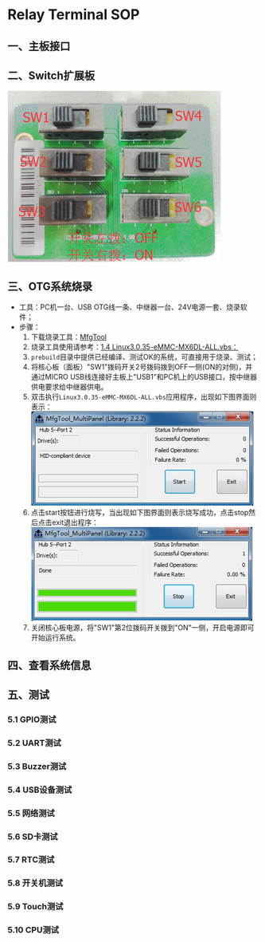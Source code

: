 # Relay Terminal SOP

## 一、主板接口

## 二、Switch扩展板

![switch.png](image/switch.png)

## 三、OTG系统烧录
* 工具：PC机一台、USB OTG线一条、中继器一台、24V电源一套、烧录软件；
* 步骤：
  1. 下载烧录工具：[MfgTool](https://github.com/ZengjfOS/MfgToolA51)
  2. 烧录工具使用请参考：[1.4 Linux3.0.35-eMMC-MX6DL-ALL.vbs：](https://github.com/ZengjfOS/MfgToolA51#14-linux3035-emmc-mx6dl-allvbs)
  3. `prebuild`目录中提供已经编译、测试OK的系统，可直接用于烧录、测试；
  4. 将核心板（面板）"SW1"拨码开关2号拨码拨到OFF一侧(ON的对侧)，并通过MICRO USB线连接好主板上"USB1"和PC机上的USB接口，按中继器供电要求给中继器供电。
  5. 双击执行`Linux3.0.35-eMMC-MX6DL-ALL.vbs`应用程序，出现如下图界面则表示：  
    ![preburning.png](image/preburning.png)
  6. 点击start按钮进行烧写，当出现如下图界面则表示烧写成功，点击stop然后点击exit退出程序：  
    ![burningdown.png](image/burningdown.png)
  7. 关闭核心板电源，将"SW1"第2位拨码开关拨到"ON"一侧，开启电源即可开始运行系统。

## 四、查看系统信息

## 五、测试

### 5.1 GPIO测试

### 5.2 UART测试

### 5.3 Buzzer测试

### 5.4 USB设备测试

### 5.5 网络测试

### 5.6 SD卡测试

### 5.7 RTC测试

### 5.8 开关机测试

### 5.9 Touch测试

### 5.10 CPU测试
